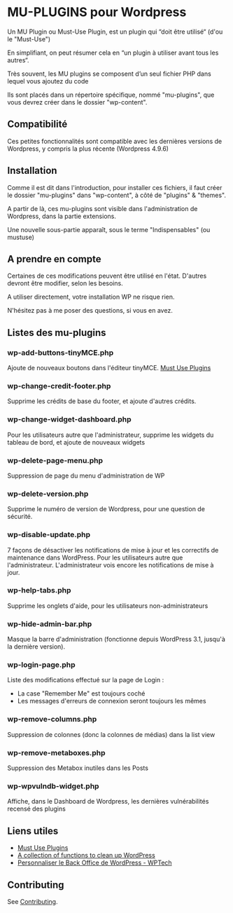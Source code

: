 MU-PLUGINS pour Wordpress
=============
Un MU Plugin ou Must-Use Plugin, est un plugin qui  “doit être utilisé“ (d'ou le "Must-Use")

En simplifiant, on peut résumer cela en “un plugin à utiliser avant tous les autres“.

Très souvent, les MU plugins se composent d’un seul fichier PHP dans lequel vous ajoutez du code

Ils sont placés dans un répertoire spécifique, nommé "mu-plugins", que vous devrez créer dans le dossier "wp-content".


## Compatibilité
Ces petites fonctionnalités sont compatible avec les dernières versions de Wordpress, y compris la plus récente (Wordpress 4.9.6)

## Installation
Comme il est dit dans l'introduction, pour installer ces fichiers, il faut créer le dossier "mu-plugins" dans "wp-content", à côté de "plugins" & "themes".

A partir de là, ces mu-plugins sont visible dans l'administration de Wordpress, dans la partie extensions.

Une nouvelle sous-partie apparaît, sous le terme "Indispensables" (ou mustuse)


## A prendre en compte
Certaines de ces modifications peuvent être utilisé en l'état. D'autres devront être modifier, selon les besoins.

A utiliser directement, votre installation WP ne risque rien.

N'hésitez pas à me poser des questions, si vous en avez.


## Listes des mu-plugins
### wp-add-buttons-tinyMCE.php
Ajoute de nouveaux boutons dans l'éditeur tinyMCE.
[Must Use Plugins](https://www.wpexplorer.com/wordpress-tinymce-tweaks/)

### wp-change-credit-footer.php
Supprime les crédits de base du footer, et ajoute d'autres crédits.

### wp-change-widget-dashboard.php
Pour les utilisateurs autre que l'administrateur, supprime les widgets du tableau de bord, et ajoute de nouveaux widgets 

### wp-delete-page-menu.php
Suppression de page du menu d'administration de WP

### wp-delete-version.php
Supprime le numéro de version de Wordpress, pour une question de sécurité.

### wp-disable-update.php
7 façons de désactiver les notifications de mise à jour et les correctifs de maintenance dans WordPress.
Pour les utilisateurs autre que l'administrateur.
L'administrateur vois encore les notifications de mise à jour.

### wp-help-tabs.php
Supprime les onglets d'aide, pour les utilisateurs non-administrateurs

### wp-hide-admin-bar.php
Masque la barre d'administration (fonctionne depuis WordPress 3.1, jusqu'à la dernière version).

### wp-login-page.php
Liste des modifications effectué sur la page de Login :
- La case "Remember Me" est toujours coché
- Les messages d'erreurs de connexion seront toujours les mêmes

### wp-remove-columns.php
Suppression de colonnes (donc la colonnes de médias) dans la list view

### wp-remove-metaboxes.php
Suppression des Metabox inutiles dans les Posts

### wp-wpvulndb-widget.php
Affiche, dans le Dashboard de Wordpress, les dernières vulnérabilités recensé des plugins

## Liens utiles
* [Must Use Plugins](https://codex.wordpress.org/Must_Use_Plugins)
* [A collection of functions to clean up WordPress](https://github.com/vincentorback/clean-wordpress-admin)
* [Personnaliser le Back Office de WordPress - WPTech](https://www.youtube.com/watch?v=RSQUQauXCbk)

Contributing
------------
See [Contributing](CONTRIBUTING.md).